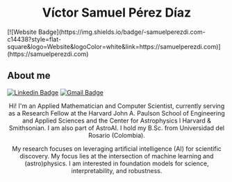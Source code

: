 <h1 align="center"><a>
Víctor Samuel Pérez Díaz</a></h1>
[![Website Badge](https://img.shields.io/badge/-samuelperezdi.com-c14438?style=flat-square&logo=Website&logoColor=white&link=https://samuelperezdi.com)](https://samuelperezdi.com)



## About me

[![Linkedin Badge](https://img.shields.io/badge/-samuelperezdiaz-blue?style=flat-square&logo=Linkedin&logoColor=white&link=https://www.linkedin.com/in/samuelperezdiaz/)](https://www.linkedin.com/in/samuelperezdiaz/)
[![Gmail Badge](https://img.shields.io/badge/-vperezdiaz@cfa.harvard.edu-c14438?style=flat-square&logo=Gmail&logoColor=white&link=mailto:vperezdiaz@cfa.harvard.edu)](mailto:vperezdiaz@cfa.harvard.edu)
<a target="_blank" align="center">
 
Hi! I'm an Applied Mathematician and Computer Scientist, currently serving as a Research Fellow at the Harvard John A. Paulson School of Engineering and Applied Sciences and the Center for Astrophysics l Harvard & Smithsonian. I am also part of AstroAI. I hold my B.Sc. from Universidad del Rosario (Colombia). 

My research focuses on leveraging artificial intelligence (AI) for scientific discovery. My focus lies at the intersection of machine learning and (astro)physics. I am interested in foundation models for science, interpretability, and robustness.
